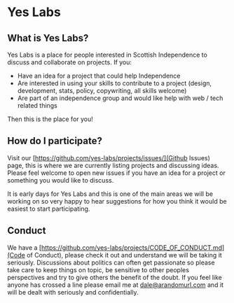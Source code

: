 # Yes Labs

## What is Yes Labs?

Yes Labs is a place for people interested in Scottish Independence to
discuss and collaborate on projects. If you:

 * Have an idea for a project that could help Independence
 * Are interested in using your skills to contribute to a project (design, development, stats, policy, copywriting, all skills welcome)
 * Are part of an independence group and would like help with web / tech related things

Then this is the place for you!

## How do I participate?

Visit our [https://github.com/yes-labs/projects/issues/](Github Issues) page, this
is where we are currently listing projects and discussing ideas. Please feel
welcome to open new issues if you have an idea for a project or something you
would like to discuss.

It is early days for Yes Labs and this is one of the main areas we will be working
on so very happy to hear suggestions for how you think it would be easiest to start
participating.

## Conduct

We have a [https://github.com/yes-labs/projects/CODE_OF_CONDUCT.md](Code of Conduct),
please check it out and understand we will be taking it seriously. Discussions about
politics can often get passionate so please take care to keep things on topic, be
sensitive to other peoples perspectives and try to give others the benefit of the
doubt. If you feel like anyone has crossed a line please email me at
[dale@arandomurl.com](dale@arandomurl.com) and it will be dealt with seriously and
confidentially.


